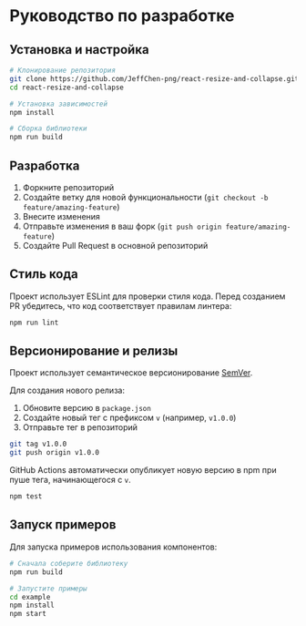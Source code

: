 # Руководство по разработке

## Установка и настройка

```bash
# Клонирование репозитория
git clone https://github.com/JeffChen-png/react-resize-and-collapse.git
cd react-resize-and-collapse

# Установка зависимостей
npm install

# Сборка библиотеки
npm run build
```

## Разработка

1. Форкните репозиторий
2. Создайте ветку для новой функциональности (`git checkout -b feature/amazing-feature`)
3. Внесите изменения
4. Отправьте изменения в ваш форк (`git push origin feature/amazing-feature`)
5. Создайте Pull Request в основной репозиторий

## Стиль кода

Проект использует ESLint для проверки стиля кода. Перед созданием PR убедитесь, что код соответствует правилам линтера:

```bash
npm run lint
```

## Версионирование и релизы

Проект использует семантическое версионирование [SemVer](https://semver.org/).

Для создания нового релиза:

1. Обновите версию в `package.json`
2. Создайте новый тег с префиксом `v` (например, `v1.0.0`)
3. Отправьте тег в репозиторий

```bash
git tag v1.0.0
git push origin v1.0.0
```

GitHub Actions автоматически опубликует новую версию в npm при пуше тега, начинающегося с `v`.


```bash
npm test
```

## Запуск примеров

Для запуска примеров использования компонентов:

```bash
# Сначала соберите библиотеку
npm run build

# Запустите примеры
cd example
npm install
npm start
